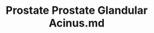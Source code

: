 ---
title: Prostate Prostate Glandular Acinus.md
release_version: v1.2
model_type: 2d-ftu
description: 'This functional tissue unit (FTU) illustration was created from anatomical structures and cell types listed in the ASCT+B Table [Prostate v1.0](https://doi.org/10.48539/HBM835.WCGP.479). Multiple histology atlases, especially Human Microscopic Anatomy (R.V. Krstić, 1994) and Histology: A Text and Atlas (Michael H. Ross, et al., 2003) were referenced. Definitive source: [(Henry et al. 2018)](https://doi.org/10.1016/j.celrep.2018.11.086).'
creators:
  - 0000-0002-3775-8574
project_leads:
  - 0000-0002-3321-6137
reviewers:
  - 0000-0002-0746-927X
creation_date: 2022-05-06T00:00:00
license: CC BY 4.0
publisher:  HuBMAP 
funder:  National Institutes of Health 
award_number:  OT2OD026671 
hubmap_id:  HBM523.TDCH.662 
doi: https://doi.org/10.48539/HBM523.TDCH.662
---